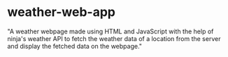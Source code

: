 # weather-web-app

"A weather webpage made using HTML and JavaScript with the help of ninja's weather API to fetch the weather data of a location from the server and display the fetched data on the webpage."
